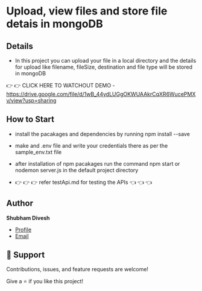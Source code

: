 # Upload, view files and store file detais in mongoDB

## Details

- In this project you can upload your file in a local directory and the details for upload like filename, fileSize, destination and file type will be stored in mongoDB

 👉 👉 CLICK HERE TO WATCHOUT DEMO - https://drive.google.com/file/d/1wB_44ydLUGgOKWUAAkrCqXR6WucePMXv/view?usp=sharing

## How to Start

- install the pacakages and dependencies by running npm install --save
- make and .env file and write your credentials there as per the sample_env.txt file
- after installation of npm pacakages run the command npm start or nodemon server.js in the default project directory

-  👉 👉 👉 refer testApi.md for testing the APIs 👈 👈 👈 

## Author

**Shubham Divesh**

- [Profile](https://github.com/diveshshubham "Shubham Divesh")
- [Email](mailto:divesh.shubham@gmail.com?subject=Hi "Hi!")


## 🤝 Support

Contributions, issues, and feature requests are welcome!

Give a ⭐️ if you like this project!